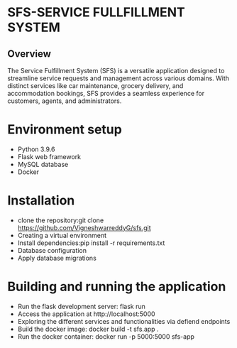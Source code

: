 # SFS-SERVICE FULLFILLMENT SYSTEM

## Overview
The Service Fulfillment System (SFS) is a versatile application designed to streamline service requests and management across various domains. With distinct services like car maintenance, grocery delivery, and accommodation bookings, SFS provides a seamless experience for customers, agents, and administrators.


# Environment setup

- Python 3.9.6
- Flask web framework
- MySQL database
- Docker

# Installation
- clone the repository:git clone https://github.com/VigneshwarreddyG/sfs.git
- Creating a virtual environment
- Install dependencies:pip install -r requirements.txt
- Database configuration
- Apply database migrations

# Building and running the application
- Run the flask development server: flask run
- Access the application at http://localhost:5000
- Exploring the different services and functionalities via defiend endpoints
- Build the docker image: docker build -t sfs.app .
- Run the docker container: docker run -p 5000:5000 sfs-app




